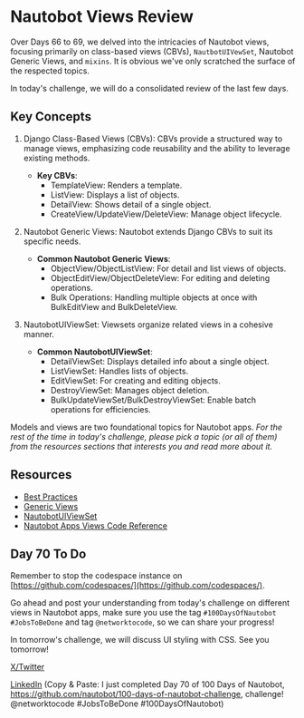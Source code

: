 # Nautobot Views Review

Over Days 66 to 69, we delved into the intricacies of Nautobot views, focusing primarily on class-based views (CBVs), `NautbotUIVewSet`, Nautobot Generic Views, and `mixins`. It is obvious we've only scratched the surface of the respected topics. 

In today's challenge, we will do a consolidated review of the last few days.

## Key Concepts

1. Django Class-Based Views (CBVs): CBVs provide a structured way to manage views, emphasizing code reusability and the ability to leverage existing methods.
    - **Key CBVs**:
        - TemplateView: Renders a template.
        - ListView: Displays a list of objects.
        - DetailView: Shows detail of a single object.
        - CreateView/UpdateView/DeleteView: Manage object lifecycle.

2. Nautobot Generic Views: Nautobot extends Django CBVs to suit its specific needs.
    - **Common Nautobot Generic Views**:
        - ObjectView/ObjectListView: For detail and list views of objects.
        - ObjectEditView/ObjectDeleteView: For editing and deleting operations.
        - Bulk Operations: Handling multiple objects at once with BulkEditView and BulkDeleteView.

3. NautobotUIViewSet: Viewsets organize related views in a cohesive manner.
    - **Common NautobotUIViewSet**:
        - DetailViewSet: Displays detailed info about a single object.
        - ListViewSet: Handles lists of objects.
        - EditViewSet: For creating and editing objects.
        - DestroyViewSet: Manages object deletion.
        - BulkUpdateViewSet/BulkDestroyViewSet: Enable batch operations for efficiencies.

Models and views are two foundational topics for Nautobot apps. *For the rest of the time in today's challenge, please pick a topic (or all of them) from the resources sections that interests you and read more about it.* 

## Resources
- [Best Practices](https://docs.nautobot.com/projects/core/en/stable/development/core/best-practices/)
- [Generic Views](https://docs.nautobot.com/projects/core/en/stable/development/core/generic-views/)
- [NautobotUIViewSet](https://docs.nautobot.com/projects/core/en/stable/development/apps/api/views/nautobotuiviewset/)
- [Nautobot Apps Views Code Reference](https://docs.nautobot.com/projects/core/en/stable/code-reference/nautobot/apps/views/#nautobot.apps.views.BulkCreateView)


## Day 70 To Do

Remember to stop the codespace instance on [https://github.com/codespaces/](https://github.com/codespaces/). 

Go ahead and post your understanding from today's challenge on different views in Nautobot apps, make sure you use the tag `#100DaysOfNautobot` `#JobsToBeDone` and tag `@networktocode`, so we can share your progress! 

In tomorrow's challenge, we will discuss UI styling with CSS. See you tomorrow! 

[X/Twitter](<https://twitter.com/intent/tweet?url=https://github.com/nautobot/100-days-of-nautobot&text=I+just+completed+Day+70+of+the+100+days+of+nautobot+challenge+!&hashtags=100DaysOfNautobot,JobsToBeDone>)

[LinkedIn](https://www.linkedin.com/) (Copy & Paste: I just completed Day 70 of 100 Days of Nautobot, https://github.com/nautobot/100-days-of-nautobot-challenge, challenge! @networktocode #JobsToBeDone #100DaysOfNautobot) 